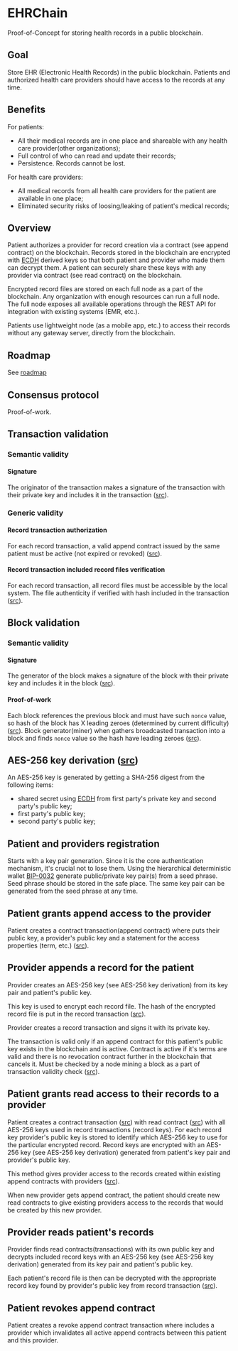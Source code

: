 # EHRChain
Proof-of-Concept for storing health records in a public blockchain.

## Goal
Store EHR (Electronic Health Records) in the public blockchain. Patients and authorized health care providers should have access to the records at any time. 

## Benefits
For patients:
- All their medical records are in one place and shareable with any health care provider(other organizations);
- Full control of who can read and update their records;
- Persistence. Records cannot be lost.

For health care providers:
- All medical records from all health care providers for the patient are available in one place;
- Eliminated security risks of loosing/leaking of patient's medical records;

## Overview
Patient authorizes a provider for record creation via a contract (see append contract) on the blockchain. Records stored in the blockchain are encrypted with [ECDH](https://en.wikipedia.org/wiki/Elliptic-curve_Diffie–Hellman) derived keys so that both patient and provider who made them can decrypt them. A patient can securely share these keys with any provider via contract (see read contract) on the blockchain.

Encrypted record files are stored on each full node as a part of the blockchain. Any organization with enough resources can run a full node. The full node exposes all available operations through the REST API for integration with existing systems (EMR, etc.). 

Patients use lightweight node (as a mobile app, etc.) to access their records without any gateway server, directly from the blockchain. 

## Roadmap
See [roadmap](roadmap.md)

## Consensus protocol
Proof-of-work.

## Transaction validation
### Semantic validity 
#### Signature 
The originator of the transaction makes a signature of the transaction with their private key and includes it in the transaction ([src](src/main/scala/ehr/transaction/EhrTransaction.scala#L17)).
### Generic validity
#### Record transaction authorization
For each record transaction, a valid append contract issued by the same patient must be active (not expired or revoked) ([src](src/main/scala/ehr/transaction/RecordTransactionContractValidator.scala#L7)).
#### Record transaction included record files verification
For each record transaction, all record files must be accessible by the local system. The file authenticity if verified with hash included in the transaction ([src](src/main/scala/ehr/transaction/RecordTransactionFileValidator.scala#L8)).

## Block validation
### Semantic validity
#### Signature
The generator of the block makes a signature of the block with their private key and includes it in the block ([src](src/main/scala/ehr/block/EhrBlock.scala#L60)).
#### Proof-of-work
Each block references the previous block and must have such `nonce` value, so hash of the block has X leading zeroes (determined by current difficulty) ([src](src/main/scala/ehr/block/EhrBlock.scala#L65)). Block generator(miner) when gathers broadcasted transaction into a block and finds `nonce` value so the hash have leading zeroes ([src](src/main/scala/ehr/mining/Miner.scala#L68)).

## AES-256 key derivation ([src](src/main/scala/ehr/crypto/EcdhDerivedKey.scala#L12))
An AES-256 key is generated by getting a SHA-256 digest from the following items:
 - shared secret using [ECDH](https://en.wikipedia.org/wiki/Elliptic-curve_Diffie–Hellman) from first party's private key and second party's public key;
 - first party's public key;
 - second party's public key;
 
## Patient and providers registration
Starts with a key pair generation. Since it is the core authentication mechanism, it's crucial not to lose them. Using the hierarchical deterministic wallet [BIP-0032](https://github.com/bitcoin/bips/blob/master/bip-0032.mediawiki) generate public/private key pair(s) from a seed phrase. Seed phrase should be stored in the safe place. The same key pair can be generated from the seed phrase at any time.

## Patient grants append access to the provider
Patient creates a contract transaction(append contract) where puts their public key, a provider's public key and a statement for the access properties (term, etc.) ([src](src/main/scala/ehr/contract/AppendContract.scala#L13)).

## Provider appends a record for the patient
Provider creates an AES-256 key (see AES-256 key derivation) from its key pair and patient's public key.
 
This key is used to encrypt each record file. The hash of the encrypted record file is put in the record transaction ([src](src/main/scala/ehr/transaction/RecordTransaction.scala#L16)).

Provider creates a record transaction and signs it with its private key. 

The transaction is valid only if an append contract for this patient's public key exists in the blockchain and is active. Contract is active if it's terms are valid and there is no revocation contract further in the blockchain that cancels it. Must be checked by a node mining a block as a part of transaction validity check ([src](src/main/scala/ehr/transaction/RecordTransactionContractValidator.scala#L7)).

## Patient grants read access to their records to a provider
Patient creates a contract transaction ([src](src/main/scala/ehr/transaction/ContractTransaction.scala#L18)) with read contract ([src](src/main/scala/ehr/contract/ReadContract.scala#L16)) with all AES-256 keys used in record transactions (record keys). For each record key provider's public key is stored to identify which AES-256 key to use for the particular encrypted record. Record keys are encrypted with an AES-256 key (see AES-256 key derivation) generated from patient's key pair and provider's public key.
 
This method gives provider access to the records created within existing append contracts with providers ([src](src/test/scala/ehr/AccessRecordsSpec.scala#L15)).

When new provider gets append contract, the patient should create new read contracts to give existing providers access to the records that would be created by this new provider.

## Provider reads patient's records
Provider finds read contracts(transactions) with its own public key and decrypts included record keys with an AES-256 key (see AES-256 key derivation) generated from its key pair and patient's public key.

Each patient's record file is then can be decrypted with the appropriate record key found by provider's public key from record transaction ([src](src/test/scala/ehr/AccessRecordsSpec.scala#L15)).

## Patient revokes append contract
Patient creates a revoke append contract transaction where includes a provider which invalidates all active append contracts between this patient and this provider.
